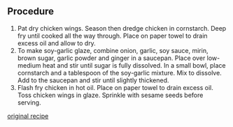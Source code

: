## Procedure

1. Pat dry chicken wings. Season then dredge chicken in cornstarch. Deep fry until cooked all the way through. Place on paper towel to drain excess oil and allow to dry.
2. To make soy-garlic glaze, combine onion, garlic, soy sauce, mirin, brown sugar, garlic powder and ginger in a saucepan. Place over low-medium heat and stir until sugar is fully dissolved. In a small bowl, place cornstarch and a tablespoon of the soy-garlic mixture. Mix to dissolve. Add to the saucepan and stir until slightly thickened.
3. Flash fry chicken in hot oil. Place on paper towel to drain excess oil. Toss chicken wings in glaze. Sprinkle with sesame seeds before serving.

[original recipe](http://www.pepper.ph/bonchon-soy-garlic-chicken-wings/)
